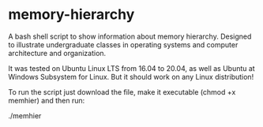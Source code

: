 # memory-hierarchy

A bash shell script to show information about memory hierarchy. Designed to illustrate undergraduate classes in operating systems and computer architecture and organization.

It was tested on Ubuntu Linux LTS from 16.04 to 20.04, as well as Ubuntu at Windows Subsystem for Linux. But it should work on any Linux distribution!

To run the script just download the file, make it executable (chmod +x memhier) and then run:

./memhier
